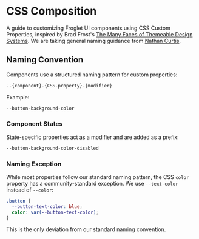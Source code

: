 # CSS Composition

A guide to customizing Froglet UI components using CSS Custom Properties, inspired by Brad Frost's [The Many Faces of Themeable Design Systems](https://bradfrost.com/blog/post/the-many-faces-of-themeable-design-systems/).
We are taking general naming guidance from [Nathan Curtis](https://medium.com/eightshapes-llc/naming-tokens-in-design-systems-9e86c7444676).

## Naming Convention

Components use a structured naming pattern for custom properties:

```css
--{component}-{CSS-property}-{modifier}
```

Example:

```css
--button-background-color
```

### Component States

State-specific properties act as a modifier and are added as a prefix:

```css
--button-background-color-disabled
```

### Naming Exception

While most properties follow our standard naming pattern, the CSS `color` property has a community-standard exception. We use `--text-color` instead of `--color`:

```css
.button {
  --button-text-color: blue;
  color: var(--button-text-color);
}
```

This is the only deviation from our standard naming convention.
